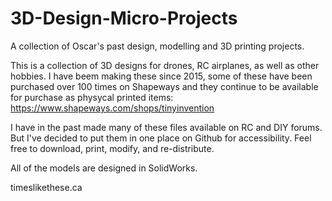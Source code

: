 # 3D-Design-Micro-Projects
A collection of Oscar's past design, modelling and 3D printing projects.

This is a collection of 3D designs for drones, RC airplanes, as well as other hobbies. I have beem  making these since 2015, some of these have been purchased over 100 times on Shapeways and they continue to be available for purchase as physycal printed items: https://www.shapeways.com/shops/tinyinvention

I have in the past made many of these files available on RC and DIY forums. But I've decided to put them in one place on Github for accessibility. Feel free to download, print, modify, and re-distribute.

All of the models are designed in SolidWorks.

timeslikethese.ca